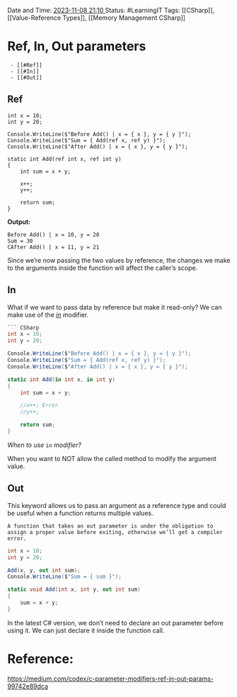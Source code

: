 Date and Time: <u> 2023-11-08 21:10 </u>
Status: #LearningIT
Tags: [[CSharp]], [[Value-Reference Types]], [[Memory Management CSharp]]

# Ref, In, Out parameters

``` ad-important
 - [[#Ref]]
 - [[#In]]
 - [[#Out]]
```

## Ref
``` CSharp
int x = 10;
int y = 20;

Console.WriteLine($"Before Add() | x = { x }, y = { y }");
Console.WriteLine($"Sum = { Add(ref x, ref y) }");
Console.WriteLine($"After Add() | x = { x }, y = { y }");

static int Add(ref int x, ref int y)
{
    int sum = x + y;

    x++;
    y++;

    return sum;
}
```

**Output:**
``` 
Before Add() | x = 10, y = 20
Sum = 30
CAfter Add() | x = 11, y = 21
```

Since we’re now passing the two values by reference, the changes we make to the arguments inside the function will affect the caller’s scope.

## In
What if we want to pass data by reference but make it read-only? We can make use of the [_in_](https://docs.microsoft.com/en-us/dotnet/csharp/language-reference/keywords/in-parameter-modifier) modifier.

``` csharp
``` CSharp
int x = 10;
int y = 20;

Console.WriteLine($"Before Add() | x = { x }, y = { y }");
Console.WriteLine($"Sum = { Add(ref x, ref y) }");
Console.WriteLine($"After Add() | x = { x }, y = { y }");

static int Add(in int x, in int y)
{
    int sum = x + y;

    //x++; Error
    //y++;

    return sum;
}
```

_When to use_ `in` _modifier?_

When you want to NOT allow the called method to modify the argument value.

## Out
This keyword allows us to pass an argument as a reference type and could be useful when a function returns multiple values.

``` ad-error
A function that takes an out parameter is under the obligation to assign a proper value before exiting, otherwise we’ll get a compiler error.
```

``` csharp
int x = 10;
int y = 20;

Add(x, y, out int sum);
Console.WriteLine($"Sum = { sum }");

static void Add(int x, int y, out int sum)
{
    sum = x + y;
}
```

In the latest C# version, we don’t need to declare an out parameter before using it. We can just declare it inside the function call.
# Reference:
https://medium.com/codex/c-parameter-modifiers-ref-in-out-params-99742e89dca

 